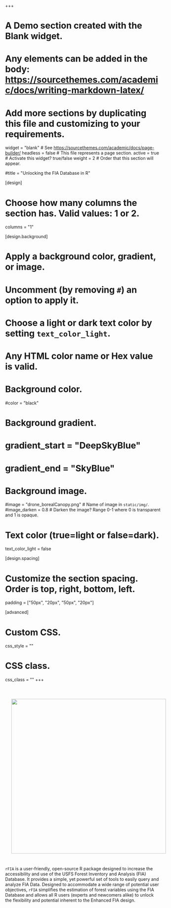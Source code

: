+++
# A Demo section created with the Blank widget.
# Any elements can be added in the body: https://sourcethemes.com/academic/docs/writing-markdown-latex/
# Add more sections by duplicating this file and customizing to your requirements.

widget = "blank"  # See https://sourcethemes.com/academic/docs/page-builder/
headless = false  # This file represents a page section.
active = true  # Activate this widget? true/false
weight = 2  # Order that this section will appear.

#title = "Unlocking the FIA Database in R"

[design]
  # Choose how many columns the section has. Valid values: 1 or 2.
  columns = "1"

[design.background]
  # Apply a background color, gradient, or image.
  #   Uncomment (by removing `#`) an option to apply it.
  #   Choose a light or dark text color by setting `text_color_light`.
  #   Any HTML color name or Hex value is valid.

  # Background color.
  #color = "black"
  
  # Background gradient.
  # gradient_start = "DeepSkyBlue"
  # gradient_end = "SkyBlue"
  
  # Background image.
  #image = "drone_borealCanopy.png"  # Name of image in `static/img/`.
  #image_darken = 0.8 # Darken the image? Range 0-1 where 0 is transparent and 1 is opaque.


  # Text color (true=light or false=dark).
  text_color_light = false

[design.spacing]
  # Customize the section spacing. Order is top, right, bottom, left.
  padding = ["50px", "20px", "50px", "20px"]

[advanced]
 # Custom CSS. 
 css_style = ""
 
 # CSS class.
 css_class = ""
+++

<img style="float: left;" src="/img/vt_wp_mort1.jpg" hspace = 20 vspace = 40, width = 500>


`rFIA` is a user-friendly, open-source R package designed to increase the accessibility and use of the USFS Forest Inventory and Analysis (FIA) Database. It provides a simple, yet powerful set of tools to easily query and analyze FIA Data. Designed to accommodate a wide range of potential user objectives, `rFIA` simplifies the estimation of forest variables using the FIA Database and allows all R users (experts and newcomers alike) to unlock the flexibility and potential inherent to the Enhanced FIA design.
